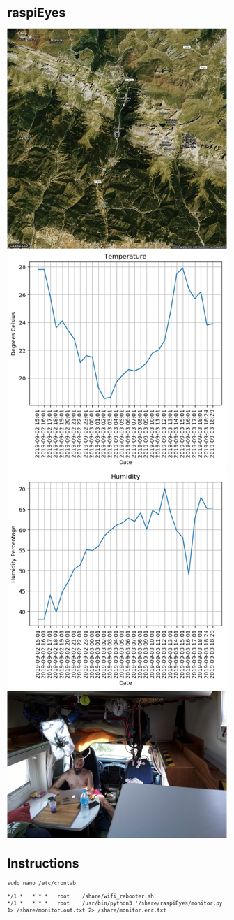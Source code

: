 # raspiEyes
![](map.jpg?raw=true)
![](temperatures.png?raw=true)
![](humidities.png?raw=true)
![](capture.jpg?raw=true)

# Instructions
```
sudo nano /etc/crontab
```
```
*/1 *   * * *   root    /share/wifi_rebooter.sh
*/1 *   * * *   root    /usr/bin/python3 '/share/raspiEyes/monitor.py' 1> /share/monitor.out.txt 2> /share/monitor.err.txt
```
